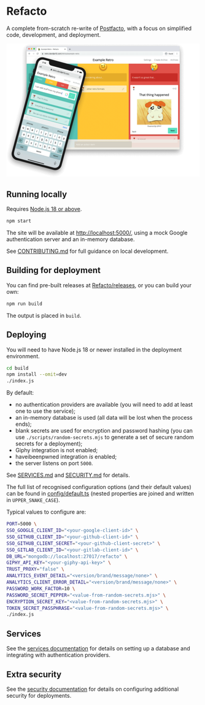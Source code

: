 # Refacto

A complete from-scratch re-write of
[Postfacto](https://github.com/vmware-archive/postfacto), with a focus on
simplified code, development, and deployment.

![Refacto](docs/screenshot.png)

## Running locally

Requires [Node.js 18 or above](https://nodejs.org/en/).

```sh
npm start
```

The site will be available at <http://localhost:5000/>, using a mock
Google authentication server and an in-memory database.

See [CONTRIBUTING.md](docs/CONTRIBUTING.md) for full guidance on local
development.

## Building for deployment

You can find pre-built releases at
[Refacto/releases](https://github.com/davidje13/Refacto/releases),
or you can build your own:

```sh
npm run build
```

The output is placed in `build`.

## Deploying

You will need to have Node.js 18 or newer installed in the deployment
environment.

```sh
cd build
npm install --omit=dev
./index.js
```

By default:

- no authentication providers are available
  (you will need to add at least one to use the service);
- an in-memory database is used
  (all data will be lost when the process ends);
- blank secrets are used for encryption and password hashing
  (you can use `./scripts/random-secrets.mjs` to generate a set of
  secure random secrets for a deployment);
- Giphy integration is not enabled;
- haveibeenpwned integration _is_ enabled;
- the server listens on port `5000`.

See [SERVICES.md](docs/SERVICES.md) and
[SECURITY.md](docs/SECURITY.md) for details.

The full list of recognised configuration options (and their default
values) can be found in
[config/default.ts](./backend/src/config/default.ts)
(nested properties are joined and written in `UPPER_SNAKE_CASE`).

Typical values to configure are:

```sh
PORT=5000 \
SSO_GOOGLE_CLIENT_ID="<your-google-client-id>" \
SSO_GITHUB_CLIENT_ID="<your-github-client-id>" \
SSO_GITHUB_CLIENT_SECRET="<your-github-client-secret>" \
SSO_GITLAB_CLIENT_ID="<your-gitlab-client-id>" \
DB_URL="mongodb://localhost:27017/refacto" \
GIPHY_API_KEY="<your-giphy-api-key>" \
TRUST_PROXY="false" \
ANALYTICS_EVENT_DETAIL="<version/brand/message/none>" \
ANALYTICS_CLIENT_ERROR_DETAIL="<version/brand/message/none>" \
PASSWORD_WORK_FACTOR=10 \
PASSWORD_SECRET_PEPPER="<value-from-random-secrets.mjs>" \
ENCRYPTION_SECRET_KEY="<value-from-random-secrets.mjs>" \
TOKEN_SECRET_PASSPHRASE="<value-from-random-secrets.mjs>" \
./index.js
```

## Services

See the [services documentation](docs/SERVICES.md) for details on
setting up a database and integrating with authentication providers.

## Extra security

See the [security documentation](docs/SECURITY.md) for details on
configuring additional security for deployments.
